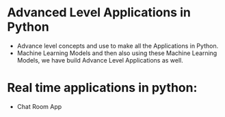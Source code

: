 # Advanced Level Applications in Python

* Advance level concepts and use to make all the Applications in Python.
* Machine Learning Models and then also using these Machine Learning Models, we have build Advance Level Applications as well.

# Real time applications in python:
- Chat Room App
